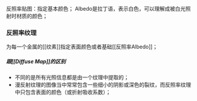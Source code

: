反照率贴图：指定基本颜色；
Albedo是拉丁语，表示白色，可以理解成被白光照射时材质的颜色；
### 反照率纹理
为每一个金属的[[纹素]]指定表面颜色或者基础[[反照率Albedo]]；
##### 跟[[Diffuse Map]]的区别
- 不同的是所有光照信息都是由一个纹理中提取的；
- 漫反射纹理的图像当中常常包含一些细小的阴影或深色的裂纹，而反照率纹理中只包含表面的颜色（或折射吸收系数）；



